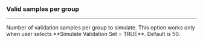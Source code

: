 <h3>Valid samples per group</h3>
<hr>
Number of validation samples per group to simulate. This option works only when 
user selects **Simulate Validation Set = TRUE**. Default is 50.
